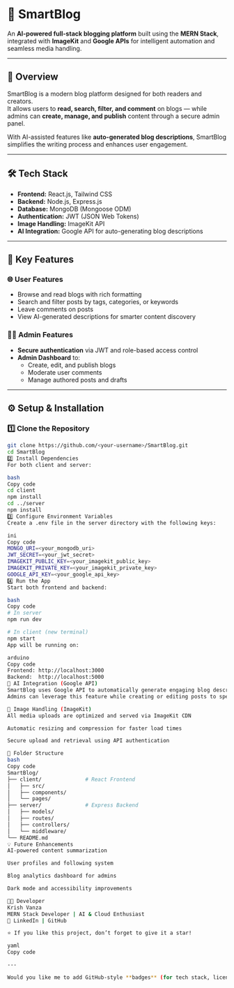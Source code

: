 # 🧠 SmartBlog

An **AI-powered full-stack blogging platform** built using the **MERN Stack**, integrated with **ImageKit** and **Google APIs** for intelligent automation and seamless media handling.

---

## 🚀 Overview

SmartBlog is a modern blog platform designed for both readers and creators.  
It allows users to **read, search, filter, and comment** on blogs — while admins can **create, manage, and publish** content through a secure admin panel.

With AI-assisted features like **auto-generated blog descriptions**, SmartBlog simplifies the writing process and enhances user engagement.

---

## 🛠️ Tech Stack

- **Frontend:** React.js, Tailwind CSS  
- **Backend:** Node.js, Express.js  
- **Database:** MongoDB (Mongoose ODM)  
- **Authentication:** JWT (JSON Web Tokens)  
- **Image Handling:** ImageKit API  
- **AI Integration:** Google API for auto-generating blog descriptions  

---

## 🔐 Key Features

### 🌐 User Features
- Browse and read blogs with rich formatting  
- Search and filter posts by tags, categories, or keywords  
- Leave comments on posts  
- View AI-generated descriptions for smarter content discovery  

### 🧑‍💻 Admin Features
- **Secure authentication** via JWT and role-based access control  
- **Admin Dashboard** to:
  - Create, edit, and publish blogs  
  - Moderate user comments  
  - Manage authored posts and drafts  

---

## ⚙️ Setup & Installation

### 1️⃣ Clone the Repository
```bash
git clone https://github.com/<your-username>/SmartBlog.git
cd SmartBlog
2️⃣ Install Dependencies
For both client and server:

bash
Copy code
cd client
npm install
cd ../server
npm install
3️⃣ Configure Environment Variables
Create a .env file in the server directory with the following keys:

ini
Copy code
MONGO_URI=<your_mongodb_uri>
JWT_SECRET=<your_jwt_secret>
IMAGEKIT_PUBLIC_KEY=<your_imagekit_public_key>
IMAGEKIT_PRIVATE_KEY=<your_imagekit_private_key>
GOOGLE_API_KEY=<your_google_api_key>
4️⃣ Run the App
Start both frontend and backend:

bash
Copy code
# In server
npm run dev

# In client (new terminal)
npm start
App will be running on:

arduino
Copy code
Frontend: http://localhost:3000
Backend:  http://localhost:5000
🤖 AI Integration (Google API)
SmartBlog uses Google API to automatically generate engaging blog descriptions using natural language processing.
Admins can leverage this feature while creating or editing posts to speed up content creation.

📸 Image Handling (ImageKit)
All media uploads are optimized and served via ImageKit CDN

Automatic resizing and compression for faster load times

Secure upload and retrieval using API authentication

🧩 Folder Structure
bash
Copy code
SmartBlog/
├── client/              # React Frontend
│   ├── src/
│   ├── components/
│   └── pages/
├── server/              # Express Backend
│   ├── models/
│   ├── routes/
│   ├── controllers/
│   └── middleware/
└── README.md
💡 Future Enhancements
AI-powered content summarization

User profiles and following system

Blog analytics dashboard for admins

Dark mode and accessibility improvements

👨‍💻 Developer
Krish Vanza
MERN Stack Developer | AI & Cloud Enthusiast
🔗 LinkedIn | GitHub

⭐ If you like this project, don’t forget to give it a star!

yaml
Copy code

---

Would you like me to add GitHub-style **badges** (for tech stack, license, and build info) at the top too? 

